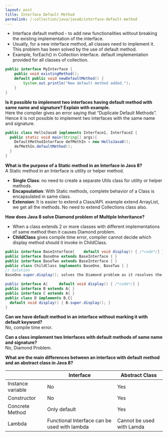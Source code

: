 ```yaml
---
layout: post
title: Interface Default Method
permalink: /:collection/java/java8/interface-default-method
---
```



- Interface default method - to add new functionalities without breaking the existing implementation of the interface.
- Usually, for a new interface method, all classes need to implement it. This problem has been solved by the use of default method.
- Example, forEach() in Collection interface. default implementation provided for all classes of collection.

```java
public interface MyInterface {
    public void existingMethod();
    default public void newDefaultMethod() {
        System.out.println("New default method added.");
    }
}
```

**Is it possible to implement two interfaces having default method with same name and signature? Explain with example.**  
Here the compiler gives an error saying that “Duplicate Default Methods”. Hence it is not possible to implement two interfaces with the same name and signature.
```java
public class HelloJava8 implements Interface1, Interface2 {
  public static void main(String[] args){
    DefaultMethodInterface defMethIn = new HelloJava8();
    defMethIn.defaultMethod();
  }
}
```

**What is the purpose of a Static method in an Interface in Java 8?**  
A Static method in an Interface is utility or helper method. 
* **Single Class**: no need to create a separate Utils class for utility or helper methods.
* **Encapsulation**: With Static methods, complete behavior of a Class is encapsulated in same class.
* **Extension**: It is easier to extend a Class/API. example extend ArrayList, we get all the methods. No need to extend Collections class also.

**How does Java 8 solve Diamond problem of Multiple Inheritance?**  
* When a class extends 2 or more classes with different implementations of same method then it causes Diamond problem.
* **ChildClass** gives compile time error, compiler cannot decide which display method should it invoke in ChildClass.

```java
public interface BaseInterface{    default void display() { /*code*/} }
public interface BaseOne extends BaseInterface { }
public interface BaseTwo extends BaseInterface { }
public class ChildClass implements BaseOne, BaseTwo { }
// Solution
BaseOne.super.display(); solves the Diamond problem as it resolves the confusion for compiler.

public interface A{     default void display() { /*code*/} }
public interface B extends A{ }
public interface C extends A{ }
public class D implements B,C{
  default void display() { B.super.display(); }
}
```

**Can we have default method in an interface without marking it with default keyword?**  
No, compile time error.

**Can a class implement two Interfaces with default methods of same name and signature?**  
No, Diamond Problem.

**What are the main differences between an interface with default method and an abstract class in Java 8?**

||Interface	| Abstract Class|
---|---|---
Instance variable	| No            | Yes
Constructor	        | No            | Yes
Concrete Method     | Only default  | Yes
Lambda	            | Functional Interface can be used with lambda  | Cannot be used with Lamda
